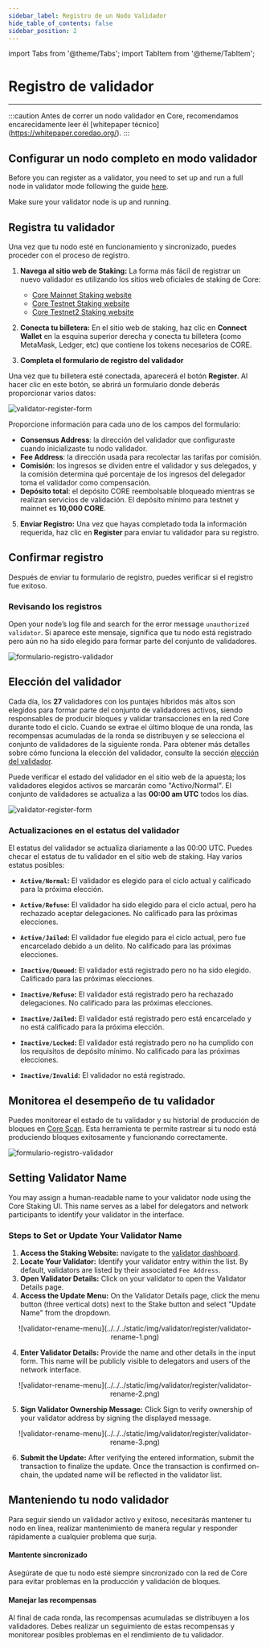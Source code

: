 ```yaml
---
sidebar_label: Registro de un Nodo Validador
hide_table_of_contents: false
sidebar_position: 2
---
```


import Tabs from '@theme/Tabs';
import TabItem from '@theme/TabItem';

# Registro de validador

---

:::caution
Antes de correr un nodo validador en Core, recomendamos encarecidamente leer él [whitepaper técnico] (https://whitepaper.coredao.org/).
:::

## Configurar un nodo completo en modo validador

Before you can register as a validator, you need to set up and run a full node in validator mode following the guide [here](./setting-up-validator.md).

Make sure your validator node is up and running.

## Registra tu validador

Una vez que tu nodo esté en funcionamiento y sincronizado, puedes proceder con el proceso de registro.

1. **Navega al sitio web de Staking:** La forma más fácil de registrar un nuevo validador es utilizando los sitios web oficiales de staking de Core:

    - [Core Mainnet Staking website](https://stake.coredao.org/become-validator)
    - [Core Testnet Staking website](https://stake.test.btcs.network/become-validator)
    - [Core Testnet2 Staking website](https://stake.test2.btcs.network/become-validator)

2. **Conecta tu billetera:** En el sitio web de staking, haz clic en **Connect Wallet** en la esquina superior derecha y conecta tu billetera (como MetaMask, Ledger, etc) que contiene los tokens necesarios de CORE.

3. **Completa el formulario de registro del validador**

Una vez que tu billetera esté conectada, aparecerá el botón **Register**. Al hacer clic en este botón, se abrirá un formulario donde deberás proporcionar varios datos:

![validator-register-form](../../../static/img/validator/validator-regitration.png)

Proporcione información para cada uno de los campos del formulario:

- **Consensus Address**: la dirección del validador que configuraste cuando inicializaste tu nodo validador.
- **Fee Address**: la dirección usada para recolectar las tarifas por comisión.
- **Comisión**: los ingresos se dividen entre el validador y sus delegados, y la comisión determina qué porcentaje de los ingresos del delegador toma el validador como compensación.
- **Depósito total**: el depósito CORE reembolsable bloqueado mientras se realizan servicios de validación. El depósito mínimo para testnet y mainnet es **10,000 CORE**.

5. **Enviar Registro:** Una vez que hayas completado toda la información requerida, haz clic en **Register** para enviar tu validador para su registro.

## Confirmar registro

Después de enviar tu formulario de registro, puedes verificar si el registro fue exitoso.

### Revisando los registros

Open your node’s log file and search for the error message `unauthorized validator`. Si aparece este mensaje, significa que tu nodo está registrado pero aún no ha sido elegido para formar parte del conjunto de validadores.

![formulario-registro-validador](../../../static/img/validator/register/validator-register-2.avif)

## Elección del validador

Cada día, los **27** validadores con los puntajes híbridos más altos son elegidos para formar parte del conjunto de validadores activos, siendo responsables de producir bloques y validar transacciones en la red Core durante todo el ciclo. Cuando se extrae el último bloque de una ronda, las recompensas acumuladas de la ronda se distribuyen y se selecciona el conjunto de validadores de la siguiente ronda. Para obtener más detalles sobre cómo funciona la elección del validador, consulte la sección [elección del validador](./validator-election.md).

Puede verificar el estado del validador en el sitio web de la apuesta; los validadores elegidos activos se marcarán como "Activo/Normal". El conjunto de validadores se actualiza a las **00:00 am UTC** todos los días.

![validator-register-form](../../../static/img/validator/validator-status.png)

### Actualizaciones en el estatus del validador

El estatus del validador se actualiza diariamente a las 00:00 UTC. Puedes checar el estatus de tu validador en el sitio web de staking. Hay varios estatus posibles:

- **`Active/Normal`:** El validador es elegido para el ciclo actual y calificado para la próxima elección.

- **`Active/Refuse`:** El validador ha sido elegido para el ciclo actual, pero ha rechazado aceptar delegaciones. No calificado para las próximas elecciones.

- **`Active/Jailed`:** El validador fue elegido para el ciclo actual, pero fue encarcelado debido a un delito. No calificado para las próximas elecciones.

- **`Inactive/Queued`:** El validador está registrado pero no ha sido elegido. Calificado para las próximas elecciones.

- **`Inactive/Refuse`:** El validador está registrado pero ha rechazado delegaciones. No calificado para las próximas elecciones.

- **`Inactive/Jailed`:** El validador está registrado pero está encarcelado y no está calificado para la próxima elección.

- **`Inactive/Locked`:** El validador está registrado pero no ha cumplido con los requisitos de depósito mínimo. No calificado para las próximas elecciones.

- **`Inactive/Invalid`:** El validador no está registrado.

## Monitorea el desempeño de tu validador

Puedes monitorear el estado de tu validador y su historial de producción de bloques en [Core Scan](https://scan.coredao.org/). Esta herramienta te permite rastrear si tu nodo está produciendo bloques exitosamente y funcionando correctamente.

![formulario-registro-validador](../../../static/img/validator/register/validator-register-4.webp)

## Setting Validator Name

You may assign a human-readable name to your validator node using the Core Staking UI. This name serves as a label for delegators and network participants to identify your validator in the interface.

### Steps to Set or Update Your Validator Name

1. **Access the Staking Website:** navigate to the [validator dashboard](https://stake.coredao.org/validators).
2. **Locate Your Validator:** Identify your validator entry within the list. By default, validators are listed by their associated `Fee Address`.
3. **Open Validator Details:** Click on your validator to open the Validator Details page.
4. **Access the Update Menu:** On the Validator Details page, click the menu button (three vertical dots) next to the Stake button and select "Update Name" from the dropdown.

<p align="center">
![validator-rename-menu](../../../static/img/validator/register/validator-rename-1.png)
</p>

4. **Enter Validator Details:** Provide the name and other details in the input form. This name will be publicly visible to delegators and users of the network interface.

<p align="center">
![validator-rename-menu](../../../static/img/validator/register/validator-rename-2.png)
</p>

5. **Sign Validator Ownership Message:** Click Sign to verify ownership of your validator address by signing the displayed message.

<p align="center">
![validator-rename-menu](../../../static/img/validator/register/validator-rename-3.png)
</p>

6. **Submit the Update:** After verifying the entered information, submit the transaction to finalize the update. Once the transaction is confirmed on-chain, the updated name will be reflected in the validator list.

## Manteniendo tu nodo validador

Para seguir siendo un validador activo y exitoso, necesitarás mantener tu nodo en línea, realizar mantenimiento de manera regular y responder rápidamente a cualquier problema que surja.

#### Mantente sincronizado

Asegúrate de que tu nodo esté siempre sincronizado con la red de Core para evitar problemas en la producción y validación de bloques.

#### Manejar las recompensas

Al final de cada ronda, las recompensas acumuladas se distribuyen a los validadores. Debes realizar un seguimiento de estas recompensas y monitorear posibles problemas en el rendimiento de tu validador.
